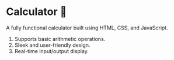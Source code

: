 # Calculator 🧮
A fully functional calculator built using HTML, CSS, and JavaScript.

1. Supports basic arithmetic operations.
2. Sleek and user-friendly design.
3. Real-time input/output display.
